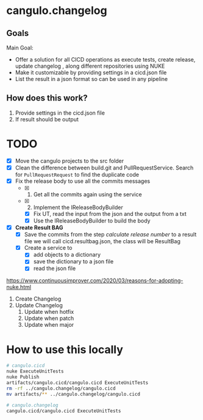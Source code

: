 # cangulo.changelog

## Goals

Main Goal:
* Offer a solution for all CICD operations as execute tests, create release, update changelog , along different repositories using NUKE
* Make it customizable  by providing settings in a cicd.json file
* List the result in a json format so can be used in any pipeline

## How does this work?

1. Provide settings in the cicd.json file
2. If result should be output 


# TODO

- [x] Move the cangulo projects to the src folder
- [x] Clean the difference between build.git and PullRequestService. Search for `PullRequestRequest` to find the duplicate code
- [x] Fix the release body to use all the commits messages
  - [x] 1. Get all the commits again using the service
  - [x] 2. Implement the IReleaseBodyBuilder
    - [x] Fix UT, read the input from the json and the output from a txt
    - [x] Use the IReleaseBodyBuilder to build the body
- [x] **Create Result BAG** 
  - [x] Save the commits from the step _calculate release number_ to a result file we will call cicd.resultbag.json, the class will be ResultBag
  - [x] Create a service to 
    - [x] add objects to a dictionary
    - [x] save the dictionary to a json file
    - [x] read the json file

https://www.continuousimprover.com/2020/03/reasons-for-adopting-nuke.html

1. Create Changelog
2. Update Changelog 
   1. Update when hotfix
   2. Update when patch
   3. Update when major


# How to use this locally

```bash
# cangulo.cicd
nuke ExecuteUnitTests
nuke Publish
artifacts/cangulo.cicd/cangulo.cicd ExecuteUnitTests
rm -rf ../cangulo.changelog/cangulo.cicd
mv artifacts/** ../cangulo.changelog/cangulo.cicd

# cangulo.changelog
cangulo.cicd/cangulo.cicd ExecuteUnitTests  
```